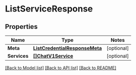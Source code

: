# ListServiceResponse

## Properties
Name | Type | Notes
------------ | ------------- | -------------
**Meta** | [**ListCredentialResponseMeta**](ListCredentialResponse_meta.md) | [optional] 
**Services** | [**[]ChatV1Service**](chat.v1.service.md) | [optional] 

[[Back to Model list]](../README.md#documentation-for-models) [[Back to API list]](../README.md#documentation-for-api-endpoints) [[Back to README]](../README.md)



